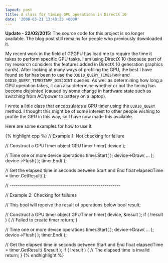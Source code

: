```yaml
---
layout: post
title: A class for timing GPU operations in DirectX 10
date: '2008-03-21 13:48:25 +0000'
---
```


**Update - 22/02/2015:** The source code for this project is no longer available. The blog post still remains for people who previously downloaded it.

My recent work in the field of GPGPU has lead me to require the time it takes to perform specific GPU tasks. I am using DirectX 10 (because part of my research considers the features added in DirectX 10 generation graphics cards). After looking at many ways of profiling the GPU, the best I have found so far has been to use the `D3D10_QUERY_TIMESTAMP` and `D3D10_QUERY_TIMESTAMP_DISJOINT` queries. As well as determining how long a GPU operation takes, it can also determine whether or not the timing has become disjointed (caused by some change in hardware state such as switching from AC/power to battery on a laptop).

I wrote a little class that encapsulates a GPU timer using the `D3D10_QUERY` method. I thought this might be of some interest to other people wishing to profile the GPU in this way, so I have now made this available.

Here are some examples for how to use it:

{% highlight cpp %}
// Example 1: Not checking for failure

// Construct a GPUTimer object
GPUTimer timer( device );

// Time one or more device operations
timer.Start( );
device->Draw( ... );
device->Flush( );
timer.End( );

// Get the elapsed time in seconds between Start and End
float elapsedTime = timer.GetResult( );

// -------------------------------------------------------

// Example 2: Checking for failures

// This bool will receive the result of operations below
bool result;

// Construct a GPU timer object
GPUTimer timer( device, &result );
if ( !result )
{
    // Failed to create timer
    return;
}

// Time one or more device operations
timer.Start( );
device->Draw( ... );
device->Flush( );
timer.End( );

// Get the elapsed time in seconds between Start and End
float elapsedTime = timer.GetResult( &result );
if ( !result )
{
    // The elapsed time is invalid
    return;
}
{% endhighlight %}

